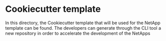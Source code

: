 # Cookiecutter template

In this directory, the Cookiecutter template that will be used for the NetApp template can be found. The developers can generate through the CLI tool a new repository in order to accelerate the development of the NetApps
